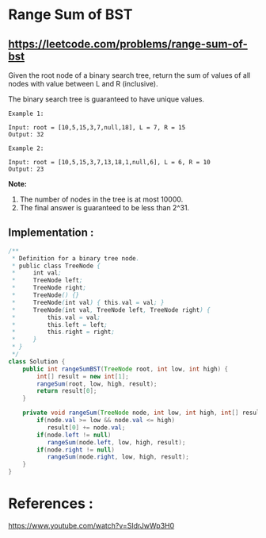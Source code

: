 # Range Sum of BST
## https://leetcode.com/problems/range-sum-of-bst

Given the root node of a binary search tree, return the sum of values of all nodes with value between L and R (inclusive).

The binary search tree is guaranteed to have unique values.

```
Example 1:

Input: root = [10,5,15,3,7,null,18], L = 7, R = 15
Output: 32

Example 2:

Input: root = [10,5,15,3,7,13,18,1,null,6], L = 6, R = 10
Output: 23
``` 

**Note:**
1. The number of nodes in the tree is at most 10000.
2. The final answer is guaranteed to be less than 2^31.

## Implementation :

```java
/**
 * Definition for a binary tree node.
 * public class TreeNode {
 *     int val;
 *     TreeNode left;
 *     TreeNode right;
 *     TreeNode() {}
 *     TreeNode(int val) { this.val = val; }
 *     TreeNode(int val, TreeNode left, TreeNode right) {
 *         this.val = val;
 *         this.left = left;
 *         this.right = right;
 *     }
 * }
 */
class Solution {
    public int rangeSumBST(TreeNode root, int low, int high) {
        int[] result = new int[1];
        rangeSum(root, low, high, result);
        return result[0];
    }

    private void rangeSum(TreeNode node, int low, int high, int[] result) {
        if(node.val >= low && node.val <= high)
           result[0] += node.val;
        if(node.left != null)
           rangeSum(node.left, low, high, result);
        if(node.right != null)
           rangeSum(node.right, low, high, result);
    }
}
```

# References :
https://www.youtube.com/watch?v=SIdrJwWp3H0
